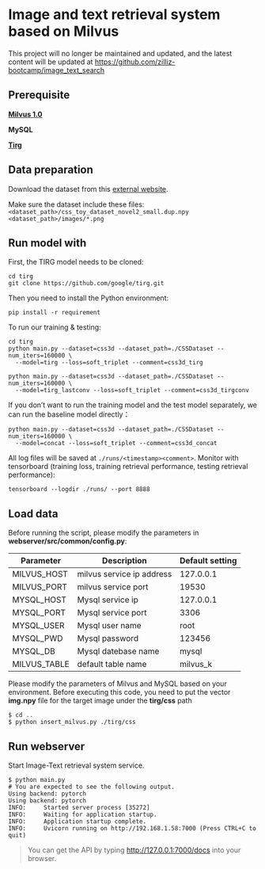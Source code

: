 # Image and text retrieval system based on Milvus
 This project will no longer be maintained and updated, and the latest content will be updated at https://github.com/zilliz-bootcamp/image_text_search

## Prerequisite

**[Milvus 1.0](https://milvus.io/cn/docs/v1.0.0/milvus_docker-gpu.md)**

**MySQL**

**[Tirg](https://github.com/google/tirg)**

## Data preparation

Download the dataset from this [external website](https://drive.google.com/file/d/1wPqMw-HKmXUG2qTgYBiTNUnjz83hA2tY/view?usp=sharing).

Make sure the dataset include these files: `<dataset_path>/css_toy_dataset_novel2_small.dup.npy` `<dataset_path>/images/*.png`

## Run model with

First, the TIRG model needs to be cloned:

```
cd tirg
git clone https://github.com/google/tirg.git
```

Then you need to install the Python environment:

```
pip install -r requirement
```

To run our training & testing:

```
cd tirg
python main.py --dataset=css3d --dataset_path=./CSSDataset --num_iters=160000 \
  --model=tirg --loss=soft_triplet --comment=css3d_tirg

python main.py --dataset=css3d --dataset_path=./CSSDataset --num_iters=160000 \
  --model=tirg_lastconv --loss=soft_triplet --comment=css3d_tirgconv
```

If you don’t want to run the training model and the test model separately, we can run the baseline model directly：

```
python main.py --dataset=css3d --dataset_path=./CSSDataset --num_iters=160000 \
  --model=concat --loss=soft_triplet --comment=css3d_concat
```

All log files will be saved at `./runs/<timestamp><comment>`. Monitor with tensorboard (training loss, training retrieval performance, testing retrieval performance):

```
tensorboard --logdir ./runs/ --port 8888
```

## Load data

Before running the script, please modify the parameters in **webserver/src/common/config.py**:

| Parameter    | Description               | Default setting |
| ------------ | ------------------------- | --------------- |
| MILVUS_HOST  | milvus service ip address | 127.0.0.1       |
| MILVUS_PORT  | milvus service port       | 19530           |
| MYSQL_HOST   | Mysql service ip          | 127.0.0.1       |
| MYSQL_PORT   | Mysql service port        | 3306            |
| MYSQL_USER   | Mysql user name           | root            |
| MYSQL_PWD    | Mysql password            | 123456          |
| MYSQL_DB     | Mysql datebase name       | mysql           |
| MILVUS_TABLE | default table name        | milvus_k        |

Please modify the parameters of Milvus and MySQL based on your environment.
Before executing this code, you need to put the vector **img.npy** file for the target image under the **tirg/css** path
```
$ cd ..
$ python insert_milvus.py ./tirg/css
```

## Run webserver

Start Image-Text retrieval system service.

```
$ python main.py
# You are expected to see the following output.
Using backend: pytorch
Using backend: pytorch
INFO:     Started server process [35272]
INFO:     Waiting for application startup.
INFO:     Application startup complete.
INFO:     Uvicorn running on http://192.168.1.58:7000 (Press CTRL+C to quit)
```

> You can get the API by typing http://127.0.0.1:7000/docs into your browser.

